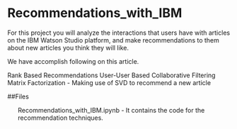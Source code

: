 # Recommendations_with_IBM

For this project you will analyze the interactions that users have with articles on the IBM Watson Studio platform, and make recommendations to them about new articles you think they will like. 

We have accomplish following on this article.

Rank Based Recommendations
User-User Based Collaborative Filtering
Matrix Factorization - Making use of SVD to recommend a new article

##Files

<ul>Recommendations_with_IBM.ipynb - It contains the code for the recommendation techniques.</ul>

